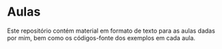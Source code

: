 # Aulas
Este repositório contém material em formato de texto para as aulas dadas por mim, bem como os códigos-fonte dos exemplos em cada aula.
